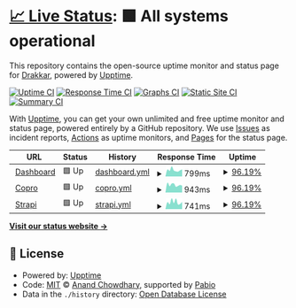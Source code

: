 # [📈 Live Status](https://drakkr-team.github.io/igere-uptime): <!--live status--> **🟩 All systems operational**

This repository contains the open-source uptime monitor and status page for [Drakkar](drakkar.io), powered by [Upptime](https://github.com/upptime/upptime).

[![Uptime CI](https://github.com/drakkr-team/igere-uptime/workflows/Uptime%20CI/badge.svg)](https://github.com/drakkr-team/igere-uptime/actions?query=workflow%3A%22Uptime+CI%22)
[![Response Time CI](https://github.com/drakkr-team/igere-uptime/workflows/Response%20Time%20CI/badge.svg)](https://github.com/drakkr-team/igere-uptime/actions?query=workflow%3A%22Response+Time+CI%22)
[![Graphs CI](https://github.com/drakkr-team/igere-uptime/workflows/Graphs%20CI/badge.svg)](https://github.com/drakkr-team/igere-uptime/actions?query=workflow%3A%22Graphs+CI%22)
[![Static Site CI](https://github.com/drakkr-team/igere-uptime/workflows/Static%20Site%20CI/badge.svg)](https://github.com/drakkr-team/igere-uptime/actions?query=workflow%3A%22Static+Site+CI%22)
[![Summary CI](https://github.com/drakkr-team/igere-uptime/workflows/Summary%20CI/badge.svg)](https://github.com/drakkr-team/igere-uptime/actions?query=workflow%3A%22Summary+CI%22)

With [Upptime](https://upptime.js.org), you can get your own unlimited and free uptime monitor and status page, powered entirely by a GitHub repository. We use [Issues](https://github.com/drakkr-team/igere-uptime/issues) as incident reports, [Actions](https://github.com/drakkr-team/igere-uptime/actions) as uptime monitors, and [Pages](https://drakkr-team.github.io/igere-uptime) for the status page.

<!--start: status pages-->
<!-- This summary is generated by Upptime (https://github.com/upptime/upptime) -->
<!-- Do not edit this manually, your changes will be overwritten -->
<!-- prettier-ignore -->
| URL | Status | History | Response Time | Uptime |
| --- | ------ | ------- | ------------- | ------ |
| <img alt="" src="https://icons.duckduckgo.com/ip3/admin.igere.ch.ico" height="13"> [Dashboard](https://admin.igere.ch) | 🟩 Up | [dashboard.yml](https://github.com/drakkr-team/igere-uptime/commits/HEAD/history/dashboard.yml) | <details><summary><img alt="Response time graph" src="./graphs/dashboard/response-time-week.png" height="20"> 799ms</summary><br><a href="https://drakkr-team.github.io/igere-uptime/history/dashboard"><img alt="Response time 793" src="https://img.shields.io/endpoint?url=https%3A%2F%2Fraw.githubusercontent.com%2Fdrakkr-team%2Figere-uptime%2FHEAD%2Fapi%2Fdashboard%2Fresponse-time.json"></a><br><a href="https://drakkr-team.github.io/igere-uptime/history/dashboard"><img alt="24-hour response time 874" src="https://img.shields.io/endpoint?url=https%3A%2F%2Fraw.githubusercontent.com%2Fdrakkr-team%2Figere-uptime%2FHEAD%2Fapi%2Fdashboard%2Fresponse-time-day.json"></a><br><a href="https://drakkr-team.github.io/igere-uptime/history/dashboard"><img alt="7-day response time 799" src="https://img.shields.io/endpoint?url=https%3A%2F%2Fraw.githubusercontent.com%2Fdrakkr-team%2Figere-uptime%2FHEAD%2Fapi%2Fdashboard%2Fresponse-time-week.json"></a><br><a href="https://drakkr-team.github.io/igere-uptime/history/dashboard"><img alt="30-day response time 793" src="https://img.shields.io/endpoint?url=https%3A%2F%2Fraw.githubusercontent.com%2Fdrakkr-team%2Figere-uptime%2FHEAD%2Fapi%2Fdashboard%2Fresponse-time-month.json"></a><br><a href="https://drakkr-team.github.io/igere-uptime/history/dashboard"><img alt="1-year response time 793" src="https://img.shields.io/endpoint?url=https%3A%2F%2Fraw.githubusercontent.com%2Fdrakkr-team%2Figere-uptime%2FHEAD%2Fapi%2Fdashboard%2Fresponse-time-year.json"></a></details> | <details><summary><a href="https://drakkr-team.github.io/igere-uptime/history/dashboard">96.19%</a></summary><a href="https://drakkr-team.github.io/igere-uptime/history/dashboard"><img alt="All-time uptime 98.28%" src="https://img.shields.io/endpoint?url=https%3A%2F%2Fraw.githubusercontent.com%2Fdrakkr-team%2Figere-uptime%2FHEAD%2Fapi%2Fdashboard%2Fuptime.json"></a><br><a href="https://drakkr-team.github.io/igere-uptime/history/dashboard"><img alt="24-hour uptime 100.00%" src="https://img.shields.io/endpoint?url=https%3A%2F%2Fraw.githubusercontent.com%2Fdrakkr-team%2Figere-uptime%2FHEAD%2Fapi%2Fdashboard%2Fuptime-day.json"></a><br><a href="https://drakkr-team.github.io/igere-uptime/history/dashboard"><img alt="7-day uptime 96.19%" src="https://img.shields.io/endpoint?url=https%3A%2F%2Fraw.githubusercontent.com%2Fdrakkr-team%2Figere-uptime%2FHEAD%2Fapi%2Fdashboard%2Fuptime-week.json"></a><br><a href="https://drakkr-team.github.io/igere-uptime/history/dashboard"><img alt="30-day uptime 98.28%" src="https://img.shields.io/endpoint?url=https%3A%2F%2Fraw.githubusercontent.com%2Fdrakkr-team%2Figere-uptime%2FHEAD%2Fapi%2Fdashboard%2Fuptime-month.json"></a><br><a href="https://drakkr-team.github.io/igere-uptime/history/dashboard"><img alt="1-year uptime 98.28%" src="https://img.shields.io/endpoint?url=https%3A%2F%2Fraw.githubusercontent.com%2Fdrakkr-team%2Figere-uptime%2FHEAD%2Fapi%2Fdashboard%2Fuptime-year.json"></a></details>
| <img alt="" src="https://icons.duckduckgo.com/ip3/app.igere.ch.ico" height="13"> [Copro](https://app.igere.ch) | 🟩 Up | [copro.yml](https://github.com/drakkr-team/igere-uptime/commits/HEAD/history/copro.yml) | <details><summary><img alt="Response time graph" src="./graphs/copro/response-time-week.png" height="20"> 943ms</summary><br><a href="https://drakkr-team.github.io/igere-uptime/history/copro"><img alt="Response time 913" src="https://img.shields.io/endpoint?url=https%3A%2F%2Fraw.githubusercontent.com%2Fdrakkr-team%2Figere-uptime%2FHEAD%2Fapi%2Fcopro%2Fresponse-time.json"></a><br><a href="https://drakkr-team.github.io/igere-uptime/history/copro"><img alt="24-hour response time 846" src="https://img.shields.io/endpoint?url=https%3A%2F%2Fraw.githubusercontent.com%2Fdrakkr-team%2Figere-uptime%2FHEAD%2Fapi%2Fcopro%2Fresponse-time-day.json"></a><br><a href="https://drakkr-team.github.io/igere-uptime/history/copro"><img alt="7-day response time 943" src="https://img.shields.io/endpoint?url=https%3A%2F%2Fraw.githubusercontent.com%2Fdrakkr-team%2Figere-uptime%2FHEAD%2Fapi%2Fcopro%2Fresponse-time-week.json"></a><br><a href="https://drakkr-team.github.io/igere-uptime/history/copro"><img alt="30-day response time 913" src="https://img.shields.io/endpoint?url=https%3A%2F%2Fraw.githubusercontent.com%2Fdrakkr-team%2Figere-uptime%2FHEAD%2Fapi%2Fcopro%2Fresponse-time-month.json"></a><br><a href="https://drakkr-team.github.io/igere-uptime/history/copro"><img alt="1-year response time 913" src="https://img.shields.io/endpoint?url=https%3A%2F%2Fraw.githubusercontent.com%2Fdrakkr-team%2Figere-uptime%2FHEAD%2Fapi%2Fcopro%2Fresponse-time-year.json"></a></details> | <details><summary><a href="https://drakkr-team.github.io/igere-uptime/history/copro">96.19%</a></summary><a href="https://drakkr-team.github.io/igere-uptime/history/copro"><img alt="All-time uptime 98.28%" src="https://img.shields.io/endpoint?url=https%3A%2F%2Fraw.githubusercontent.com%2Fdrakkr-team%2Figere-uptime%2FHEAD%2Fapi%2Fcopro%2Fuptime.json"></a><br><a href="https://drakkr-team.github.io/igere-uptime/history/copro"><img alt="24-hour uptime 100.00%" src="https://img.shields.io/endpoint?url=https%3A%2F%2Fraw.githubusercontent.com%2Fdrakkr-team%2Figere-uptime%2FHEAD%2Fapi%2Fcopro%2Fuptime-day.json"></a><br><a href="https://drakkr-team.github.io/igere-uptime/history/copro"><img alt="7-day uptime 96.19%" src="https://img.shields.io/endpoint?url=https%3A%2F%2Fraw.githubusercontent.com%2Fdrakkr-team%2Figere-uptime%2FHEAD%2Fapi%2Fcopro%2Fuptime-week.json"></a><br><a href="https://drakkr-team.github.io/igere-uptime/history/copro"><img alt="30-day uptime 98.28%" src="https://img.shields.io/endpoint?url=https%3A%2F%2Fraw.githubusercontent.com%2Fdrakkr-team%2Figere-uptime%2FHEAD%2Fapi%2Fcopro%2Fuptime-month.json"></a><br><a href="https://drakkr-team.github.io/igere-uptime/history/copro"><img alt="1-year uptime 98.28%" src="https://img.shields.io/endpoint?url=https%3A%2F%2Fraw.githubusercontent.com%2Fdrakkr-team%2Figere-uptime%2FHEAD%2Fapi%2Fcopro%2Fuptime-year.json"></a></details>
| <img alt="" src="https://icons.duckduckgo.com/ip3/strapi.igere.ch.ico" height="13"> [Strapi](https://strapi.igere.ch) | 🟩 Up | [strapi.yml](https://github.com/drakkr-team/igere-uptime/commits/HEAD/history/strapi.yml) | <details><summary><img alt="Response time graph" src="./graphs/strapi/response-time-week.png" height="20"> 741ms</summary><br><a href="https://drakkr-team.github.io/igere-uptime/history/strapi"><img alt="Response time 646" src="https://img.shields.io/endpoint?url=https%3A%2F%2Fraw.githubusercontent.com%2Fdrakkr-team%2Figere-uptime%2FHEAD%2Fapi%2Fstrapi%2Fresponse-time.json"></a><br><a href="https://drakkr-team.github.io/igere-uptime/history/strapi"><img alt="24-hour response time 761" src="https://img.shields.io/endpoint?url=https%3A%2F%2Fraw.githubusercontent.com%2Fdrakkr-team%2Figere-uptime%2FHEAD%2Fapi%2Fstrapi%2Fresponse-time-day.json"></a><br><a href="https://drakkr-team.github.io/igere-uptime/history/strapi"><img alt="7-day response time 741" src="https://img.shields.io/endpoint?url=https%3A%2F%2Fraw.githubusercontent.com%2Fdrakkr-team%2Figere-uptime%2FHEAD%2Fapi%2Fstrapi%2Fresponse-time-week.json"></a><br><a href="https://drakkr-team.github.io/igere-uptime/history/strapi"><img alt="30-day response time 646" src="https://img.shields.io/endpoint?url=https%3A%2F%2Fraw.githubusercontent.com%2Fdrakkr-team%2Figere-uptime%2FHEAD%2Fapi%2Fstrapi%2Fresponse-time-month.json"></a><br><a href="https://drakkr-team.github.io/igere-uptime/history/strapi"><img alt="1-year response time 646" src="https://img.shields.io/endpoint?url=https%3A%2F%2Fraw.githubusercontent.com%2Fdrakkr-team%2Figere-uptime%2FHEAD%2Fapi%2Fstrapi%2Fresponse-time-year.json"></a></details> | <details><summary><a href="https://drakkr-team.github.io/igere-uptime/history/strapi">96.19%</a></summary><a href="https://drakkr-team.github.io/igere-uptime/history/strapi"><img alt="All-time uptime 98.29%" src="https://img.shields.io/endpoint?url=https%3A%2F%2Fraw.githubusercontent.com%2Fdrakkr-team%2Figere-uptime%2FHEAD%2Fapi%2Fstrapi%2Fuptime.json"></a><br><a href="https://drakkr-team.github.io/igere-uptime/history/strapi"><img alt="24-hour uptime 100.00%" src="https://img.shields.io/endpoint?url=https%3A%2F%2Fraw.githubusercontent.com%2Fdrakkr-team%2Figere-uptime%2FHEAD%2Fapi%2Fstrapi%2Fuptime-day.json"></a><br><a href="https://drakkr-team.github.io/igere-uptime/history/strapi"><img alt="7-day uptime 96.19%" src="https://img.shields.io/endpoint?url=https%3A%2F%2Fraw.githubusercontent.com%2Fdrakkr-team%2Figere-uptime%2FHEAD%2Fapi%2Fstrapi%2Fuptime-week.json"></a><br><a href="https://drakkr-team.github.io/igere-uptime/history/strapi"><img alt="30-day uptime 98.29%" src="https://img.shields.io/endpoint?url=https%3A%2F%2Fraw.githubusercontent.com%2Fdrakkr-team%2Figere-uptime%2FHEAD%2Fapi%2Fstrapi%2Fuptime-month.json"></a><br><a href="https://drakkr-team.github.io/igere-uptime/history/strapi"><img alt="1-year uptime 98.29%" src="https://img.shields.io/endpoint?url=https%3A%2F%2Fraw.githubusercontent.com%2Fdrakkr-team%2Figere-uptime%2FHEAD%2Fapi%2Fstrapi%2Fuptime-year.json"></a></details>

<!--end: status pages-->

[**Visit our status website →**](https://drakkr-team.github.io/igere-uptime)

## 📄 License

- Powered by: [Upptime](https://github.com/upptime/upptime)
- Code: [MIT](./LICENSE) © [Anand Chowdhary](https://anandchowdhary.com), supported by [Pabio](https://pabio.com)
- Data in the `./history` directory: [Open Database License](https://opendatacommons.org/licenses/odbl/1-0/)
